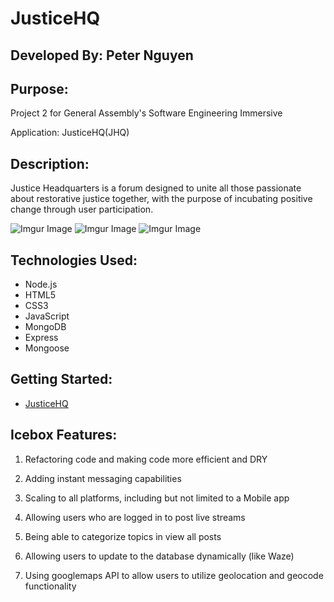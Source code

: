 # JusticeHQ

## Developed By: Peter Nguyen 

## Purpose: 

Project 2 for General Assembly's Software Engineering Immersive

Application: JusticeHQ(JHQ)

## Description:

Justice Headquarters is a forum designed to unite all those passionate about restorative justice together, with the purpose of incubating positive change through user participation.

![Imgur Image](https://imgur.com/oV4VUZz.png)
![Imgur Image](https://imgur.com/5qknFKo.png)
![Imgur Image](https://imgur.com/D2DpPlj.png)

## Technologies Used:

- Node.js
- HTML5
- CSS3
- JavaScript
- MongoDB
- Express
- Mongoose

## Getting Started:

* [JusticeHQ](https://seiproject2.herokuapp.com)

## Icebox Features:

1. Refactoring code and making code more efficient and DRY

2. Adding instant messaging capabilities

3. Scaling to all platforms, including but not limited to a Mobile app

4. Allowing users who are logged in to post live streams

5. Being able to categorize topics in view all posts

6. Allowing users to update to the database dynamically (like Waze)

7. Using googlemaps API to allow users to utilize geolocation and geocode functionality
